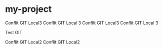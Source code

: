 # my-project

Conflit GIT Local3 
Conflit GIT Local 3
Conflit GIT Local3 
Conflit GIT Local 3


Test GIT 

Conflit GIT Local2 
Conflit GIT Local2 

